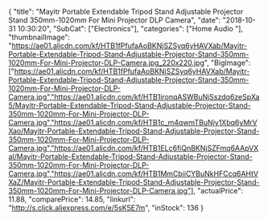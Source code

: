 {
	"title": "Mayitr Portable Extendable Tripod Stand Adjustable Projector Stand 350mm-1020mm For Mini Projector DLP Camera",
	"date": "2018-10-31 10:30:20",
	"SubCat": ["Electronics"],
	"categories": ["Home Audio "],
	"thumbnailImage": "https://ae01.alicdn.com/kf/HTB1fPfufaAoBKNjSZSyq6yHAVXab/Mayitr-Portable-Extendable-Tripod-Stand-Adjustable-Projector-Stand-350mm-1020mm-For-Mini-Projector-DLP-Camera.jpg_220x220.jpg",
	"BigImage": ["https://ae01.alicdn.com/kf/HTB1fPfufaAoBKNjSZSyq6yHAVXab/Mayitr-Portable-Extendable-Tripod-Stand-Adjustable-Projector-Stand-350mm-1020mm-For-Mini-Projector-DLP-Camera.jpg","https://ae01.alicdn.com/kf/HTB1ironqASWBuNjSszdq6zeSpXa5/Mayitr-Portable-Extendable-Tripod-Stand-Adjustable-Projector-Stand-350mm-1020mm-For-Mini-Projector-DLP-Camera.jpg","https://ae01.alicdn.com/kf/HTB1c_m4qwmTBuNjy1Xbq6yMrVXao/Mayitr-Portable-Extendable-Tripod-Stand-Adjustable-Projector-Stand-350mm-1020mm-For-Mini-Projector-DLP-Camera.jpg","https://ae01.alicdn.com/kf/HTB1ELc6fiQnBKNjSZFmq6AApVXal/Mayitr-Portable-Extendable-Tripod-Stand-Adjustable-Projector-Stand-350mm-1020mm-For-Mini-Projector-DLP-Camera.jpg","https://ae01.alicdn.com/kf/HTB1MmCbiiCYBuNkHFCcq6AHtVXaZ/Mayitr-Portable-Extendable-Tripod-Stand-Adjustable-Projector-Stand-350mm-1020mm-For-Mini-Projector-DLP-Camera.jpg"],
	"actualPrice": 11.88,
	"comparePrice": 14.85,
	"linkurl": "http://s.click.aliexpress.com/e/5sK5E7m",
	"inStock": 136
}
